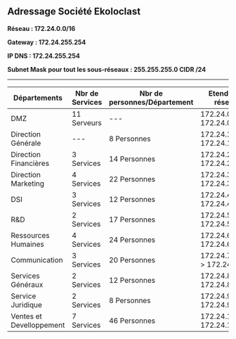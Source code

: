 ## Adressage Société Ekoloclast

**Réseau : 172.24.0.0/16**<br>  

**Gateway : 172.24.255.254**<br>  

**IP DNS : 172.24.255.254**<br>  

**Subnet Mask pour tout les sous-réseaux : 255.255.255.0 CIDR /24**<br>

------------

| Départements | Nbr de Services | Nbr de personnes/Département | Etendu du réseau | adresses disponibles |
| --- | --- | --- | --- | --- |
| DMZ | 11 Serveurs | --- | 172.24.0.1 -> 172.24.0.20 | 20 |
| Direction Générale | --- | 8 Personnes |172.24.1.1 -> 172.24.1.30 | 30 |
| Direction Financières | 3 Services | 14 Personnes | 172.24.2.1 -> 172.24.2.45 | 45 |
| Direction Marketing | 4 Services | 22 Personnes | 172.24.3.1 -> 172.24.3.70 | 70 |
| DSI | 3 Services | 12 Personnes | 172.24.4.1 -> 172.24.4.45 | 45 |
| R&D | 2 Services | 17 Personnes | 172.24.5.1 -> 172.24.5.60 | 60 |
| Ressources Humaines | 4 Services | 24 Personnes | 172.24.6.1 -> 172.24.6.75 | 75 |
| Communication | 3 Services | 20 Personnes |172.24.7.1.1 -> 172.24.7.70 | 70 |
| Services Généraux | 2 Services | 12 Personnes | 172.24.8.1 -> 172.24.8.40 | 40 |
| Service Juridique | 2 Services | 8 Personnes | 172.24.9.1 -> 172.24.9.30 | 30 |
| Ventes et Develloppement | 7 Services | 46 Personnes | 172.24.10.1 -> 172.24.10.150 | 150 |
